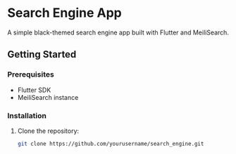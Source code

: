 # Search Engine App

A simple black-themed search engine app built with Flutter and MeiliSearch.

## Getting Started

### Prerequisites

- Flutter SDK
- MeiliSearch instance

### Installation

1. Clone the repository:

   ```bash
   git clone https://github.com/yourusername/search_engine.git
